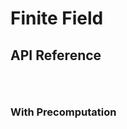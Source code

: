 # Finite Field

## API Reference

```{doxygenfunction} Hacl_FFDHE_ffdhe_len
```

```{doxygenfunction} Hacl_FFDHE_ffdhe_secret_to_public
```

```{doxygenfunction} Hacl_FFDHE_ffdhe_shared_secret
```

### With Precomputation

```{doxygenfunction} Hacl_FFDHE_new_ffdhe_precomp_p
```

```{doxygenfunction} Hacl_FFDHE_ffdhe_secret_to_public_precomp
```

```{doxygenfunction} Hacl_FFDHE_ffdhe_shared_secret_precomp
```

